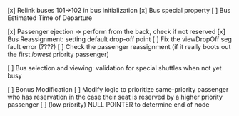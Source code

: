 [x] Relink buses 101->102 in bus initialization
[x] Bus special property
[ ] Bus Estimated Time of Departure
    

[x] Passenger ejection -> perform from the back, check if not reserved
[x] Bus Reassignment: setting default drop-off point
[ ] Fix the viewDropOff seg fault error (????)
[ ] Check the passenger reassignment (if it really boots out the first *lowest* priority passenger)

[ ] Bus selection and viewing: validation for special shuttles when not yet busy    
 

[ ] Bonus Modification
    [ ] Modify logic to prioritize same-priority passenger who has reservation in the case their seat is reserved by a higher priority passenger
[ ] (low priority) NULL POINTER to determine end of node